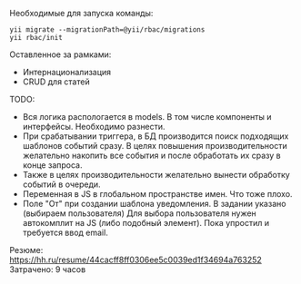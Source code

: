 Необходимые для запуска команды:

```
yii migrate --migrationPath=@yii/rbac/migrations
yii rbac/init
```

Оставленное за рамками:

* Интернационализация
* CRUD для статей


TODO:

* Вся логика распологается в models. В том числе компоненты и интерфейсы. Необходимо разнести.
* При срабатывании триггера, в БД производится поиск подходящих шаблонов событий сразу.
В целях повышения производительности желательно накопить все события и после
обработать их сразу в конце запроса.
* Также в целях производительности желательно вынести обработку событий
в очереди.
* Переменная в JS в глобальном пространстве имен. Что тоже плохо.
* Поле "От" при создании шаблона уведомления. В задании указано (выбираем пользователя)
Для выбора пользователя нужен автокомплит на JS (либо подобный элемент). Пока упростил и требуется ввод email.


Резюме: https://hh.ru/resume/44cacff8ff0306ee5c0039ed1f34694a763252
Затрачено: 9 часов
